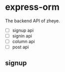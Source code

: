 # express-orm
The backend API of zheye.

- [ ] signup api
- [ ] signin api
- [ ] column api
- [ ] post api

## signup

